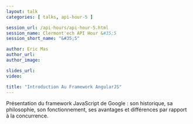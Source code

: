 ```yaml
---
layout: talk
categories: [ talks, api-hour-5 ]

session_url: /api-hours/api-hour-5.html
session_name: Clermont'ech API Hour &#35;5
session_short_name: "&#35;5"

author: Eric Mas
author_url:
author_image:

slides_url:
video:

title: "Introduction Au Framework AngularJS"
---
```


Présentation du framework JavaScript de Google : son historique, sa philosophie,
son fonctionnement, ses avantages et différences par rapport à la concurrence.
